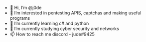 - 👋 Hi, I’m @j0de
- 👀 I’m interested in pentesting APIS, captchas and making useful programs
- 🌱 I’m currently learning c# and python
- 💞️ I’m currently studying cyber security and networks
- 📫 How to reach me discord - jude#9425

<!---
j0de/j0de is a ✨ special ✨ repository because its `README.md` (this file) appears on your GitHub profile.
You can click the Preview link to take a look at your changes.
--->
